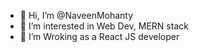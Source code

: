 - 👋 Hi, I’m @NaveenMohanty
- 👀 I’m interested in Web Dev, MERN stack
- 🌱 I’m Wroking as a React JS developer
